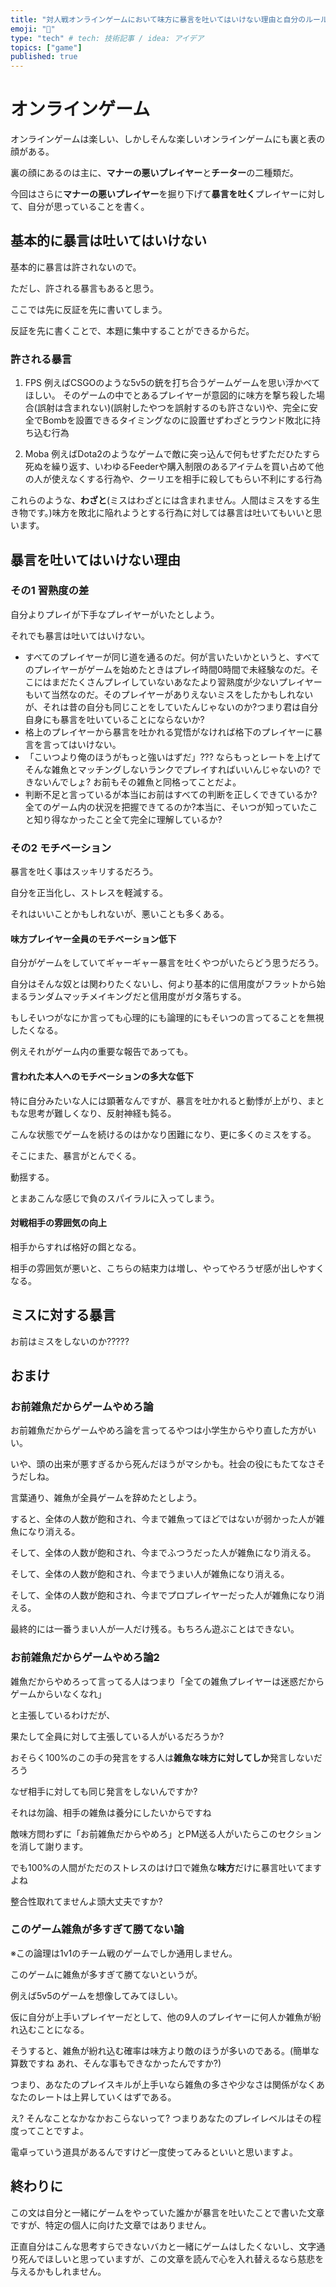 ```yaml
---
title: "対人戦オンラインゲームにおいて味方に暴言を吐いてはいけない理由と自分のルール"
emoji: "🤬"
type: "tech" # tech: 技術記事 / idea: アイデア
topics: ["game"]
published: true
---
```


# オンラインゲーム
オンラインゲームは楽しい、しかしそんな楽しいオンラインゲームにも裏と表の顔がある。

裏の顔にあるのは主に、**マナーの悪いプレイヤー**と**チーター**の二種類だ。

今回はさらに**マナーの悪いプレイヤー**を掘り下げて**暴言を吐く**プレイヤーに対して、自分が思っていることを書く。

## 基本的に暴言は吐いてはいけない
基本的に暴言は許されないので。

ただし、許される暴言もあると思う。

ここでは先に反証を先に書いてしまう。

反証を先に書くことで、本題に集中することができるからだ。

### 許される暴言

1. FPS
例えばCSGOのような5v5の銃を打ち合うゲームゲームを思い浮かべてほしい。
そのゲームの中でとあるプレイヤーが意図的に味方を撃ち殺した場合(誤射は含まれない)(誤射したやつを誤射するのも許さない)や、完全に安全でBombを設置できるタイミングなのに設置せずわざとラウンド敗北に持ち込む行為

2. Moba
例えばDota2のようなゲームで敵に突っ込んで何もせずただひたすら死ぬを繰り返す、いわゆるFeederや購入制限のあるアイテムを買い占めて他の人が使えなくする行為や、クーリエを相手に殺してもらい不利にする行為

これらのような、**わざと**(ミスはわざとには含まれません。人間はミスをする生き物です。)味方を敗北に陥れようとする行為に対しては暴言は吐いてもいいと思います。

## 暴言を吐いてはいけない理由

### その1 習熟度の差

自分よりプレイが下手なプレイヤーがいたとしよう。

それでも暴言は吐いてはいけない。

- すべてのプレイヤーが同じ道を通るのだ。何が言いたいかというと、すべてのプレイヤーがゲームを始めたときはプレイ時間0時間で未経験なのだ。そこにはまだたくさんプレイしていないあなたより習熟度が少ないプレイヤーもいて当然なのだ。そのプレイヤーがありえないミスをしたかもしれないが、それは昔の自分も同じことをしていたんじゃないのか?つまり君は自分自身にも暴言を吐いていることにならないか?
- 格上のプレイヤーから暴言を吐かれる覚悟がなければ格下のプレイヤーに暴言を言ってはいけない。
- 「こいつより俺のほうがもっと強いはずだ」??? ならもっとレートを上げてそんな雑魚とマッチングしないランクでプレイすればいいんじゃないの? できないんでしょ? お前もその雑魚と同格ってことだよ。
- 判断不足と言っているが本当にお前はすべての判断を正しくできているか?全てのゲーム内の状況を把握できてるのか?本当に、そいつが知っていたこと知り得なかったこと全て完全に理解しているか?

### その2 モチベーション

暴言を吐く事はスッキリするだろう。

自分を正当化し、ストレスを軽減する。

それはいいことかもしれないが、悪いことも多くある。

#### 味方プレイヤー全員のモチベーション低下

自分がゲームをしていてギャーギャー暴言を吐くやつがいたらどう思うだろう。

自分はそんな奴とは関わりたくないし、何より基本的に信用度がフラットから始まるランダムマッチメイキングだと信用度がガタ落ちする。

もしそいつがなにか言っても心理的にも論理的にもそいつの言ってることを無視したくなる。

例えそれがゲーム内の重要な報告であっても。

#### 言われた本人へのモチベーションの多大な低下

特に自分みたいな人には顕著なんですが、暴言を吐かれると動悸が上がり、まともな思考が難しくなり、反射神経も鈍る。

こんな状態でゲームを続けるのはかなり困難になり、更に多くのミスをする。

そこにまた、暴言がとんでくる。

動揺する。

とまあこんな感じで負のスパイラルに入ってしまう。

#### 対戦相手の雰囲気の向上

相手からすれば格好の餌となる。

相手の雰囲気が悪いと、こちらの結束力は増し、やってやろうぜ感が出しやすくなる。

## ミスに対する暴言

お前はミスをしないのか?????

## おまけ

### お前雑魚だからゲームやめろ論

お前雑魚だからゲームやめろ論を言ってるやつは小学生からやり直した方がいい。

いや、頭の出来が悪すぎるから死んだほうがマシかも。社会の役にもたてなさそうだしね。

言葉通り、雑魚が全員ゲームを辞めたとしよう。

すると、全体の人数が飽和され、今まで雑魚ってほどではないが弱かった人が雑魚になり消える。

そして、全体の人数が飽和され、今までふつうだった人が雑魚になり消える。

そして、全体の人数が飽和され、今までうまい人が雑魚になり消える。

そして、全体の人数が飽和され、今までプロプレイヤーだった人が雑魚になり消える。

最終的には一番うまい人が一人だけ残る。もちろん遊ぶことはできない。

### お前雑魚だからゲームやめろ論2

雑魚だからやめろって言ってる人はつまり「全ての雑魚プレイヤーは迷惑だからゲームからいなくなれ」

と主張しているわけだが、

果たして全員に対して主張している人がいるだろうか?

おそらく100%のこの手の発言をする人は**雑魚な味方に対してしか**発言しないだろう

なぜ相手に対しても同じ発言をしないんですか?

それは勿論、相手の雑魚は養分にしたいからですね

敵味方問わずに「お前雑魚だからやめろ」とPM送る人がいたらこのセクションを消して謝ります。

でも100%の人間がただのストレスのはけ口で雑魚な**味方**だけに暴言吐いてますよね

整合性取れてませんよ頭大丈夫ですか?

### このゲーム雑魚が多すぎて勝てない論

※この論理は1v1のチーム戦のゲームでしか通用しません。

このゲームに雑魚が多すぎて勝てないというが。

例えば5v5のゲームを想像してみてほしい。

仮に自分が上手いプレイヤーだとして、他の9人のプレイヤーに何人か雑魚が紛れ込むことになる。

そうすると、雑魚が紛れ込む確率は味方より敵のほうが多いのである。(簡単な算数ですね あれ、そんな事もできなかったんですか?)

つまり、あなたのプレイスキルが上手いなら雑魚の多さや少なさは関係がなくあなたのレートは上昇していくはずである。

え? そんなことなかなかおこらないって? つまりあなたのプレイレベルはその程度ってことですよ。

電卓っていう道具があるんですけど一度使ってみるといいと思いますよ。

## 終わりに

この文は自分と一緒にゲームをやっていた誰かが暴言を吐いたことで書いた文章ですが、特定の個人に向けた文章ではありません。

正直自分はこんな思考すらできないバカと一緒にゲームはしたくないし、文字通り死んでほしいと思っていますが、この文章を読んで心を入れ替えるなら慈悲を与えるかもしれません。